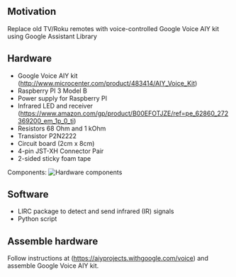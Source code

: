 ## Motivation

Replace old TV/Roku remotes with voice-controlled Google Voice AIY kit using Google Assistant Library

## Hardware
- Google Voice AIY kit (http://www.microcenter.com/product/483414/AIY_Voice_Kit)
- Raspberry PI 3 Model B
- Power supply for Raspberry PI
- Infrared LED and receiver (https://www.amazon.com/gp/product/B00EFOTJZE/ref=pe_62860_272369200_em_1p_0_ti)
- Resistors 68 Ohm and 1 kOhm
- Transistor P2N2222
- Circuit board (2cm x 8cm)
- 4-pin JST-XH Connector Pair
- 2-sided sticky foam tape

Components:
![Hardware components](tv_remote_google_voice_aiy/images/components.JPG)


## Software
- LIRC package to detect and send infrared (IR) signals
- Python script 

## Assemble hardware

Follow instructions at (https://aiyprojects.withgoogle.com/voice) and assemble Google Voice AIY kit. 
